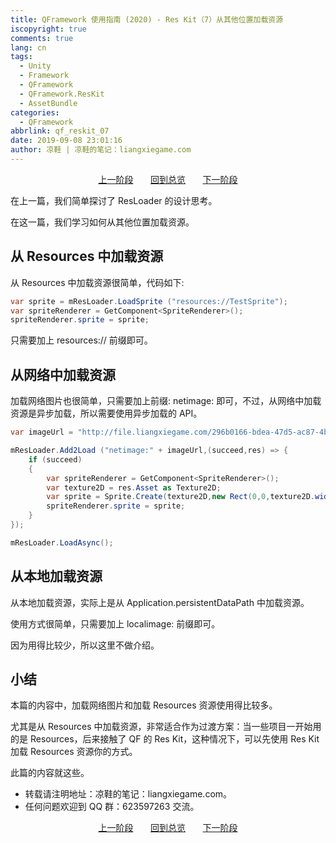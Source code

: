 ```yaml
---
title: QFramework 使用指南 (2020) - Res Kit（7）从其他位置加载资源
iscopyright: true
comments: true
lang: cn
tags:
  - Unity
  - Framework
  - QFramework
  - QFramework.ResKit
  - AssetBundle
categories:
  - QFramework
abbrlink: qf_reskit_07
date: 2019-09-08 23:01:16 
author: 凉鞋 | 凉鞋的笔记：liangxiegame.com
---
```



<center>
<a href="https://tdou.cc/cn/qf_reskit_06.html">上一阶段</a> &nbsp;&nbsp;&nbsp;&nbsp;&nbsp;
<a href="https://tdou.cc/cn/qframework.html">回到总览</a> &nbsp;&nbsp;&nbsp;&nbsp;&nbsp;
<a href="https://tdou.cc/cn/qf_reskit_08.html">下一阶段</a>
</center>


在上一篇，我们简单探讨了 ResLoader 的设计思考。

在这一篇，我们学习如何从其他位置加载资源。

## 从 Resources 中加载资源
从 Resources 中加载资源很简单，代码如下:
``` csharp
var sprite = mResLoader.LoadSprite ("resources://TestSprite");
var spriteRenderer = GetComponent<SpriteRenderer>();
spriteRenderer.sprite = sprite;
```

只需要加上 resources:// 前缀即可。

## 从网络中加载资源

加载网络图片也很简单，只需要加上前缀: netimage: 即可，不过，从网络中加载资源是异步加载，所以需要使用异步加载的 API。

``` csharp
var imageUrl = "http://file.liangxiegame.com/296b0166-bdea-47d5-ac87-4b55c91df16f.png";

mResLoader.Add2Load ("netimage:" + imageUrl,(succeed,res) => {
    if (succeed) 
    {
        var spriteRenderer = GetComponent<SpriteRenderer>();
        var texture2D = res.Asset as Texture2D;
        var sprite = Sprite.Create(texture2D,new Rect(0,0,texture2D.width,texture2D.height),Vector2.one * 0.5f);
        spriteRenderer.sprite = sprite;
    }
});

mResLoader.LoadAsync();
```

## 从本地加载资源
从本地加载资源，实际上是从 Application.persistentDataPath  中加载资源。

使用方式很简单，只需要加上 localimage: 前缀即可。

因为用得比较少，所以这里不做介绍。

## 小结
本篇的内容中，加载网络图片和加载 Resources 资源使用得比较多。

尤其是从 Resources 中加载资源，非常适合作为过渡方案：当一些项目一开始用的是 Resources，后来接触了 QF 的 Res Kit，这种情况下，可以先使用 Res Kit 加载 Resources 资源你的方式。

此篇的内容就这些。

* 转载请注明地址：凉鞋的笔记：liangxiegame.com。
* 任何问题欢迎到 QQ 群：623597263 交流。


<center>
<a href="https://tdou.cc/cn/qf_reskit_06.html">上一阶段</a> &nbsp;&nbsp;&nbsp;&nbsp;&nbsp;
<a href="https://tdou.cc/cn/qframework.html">回到总览</a> &nbsp;&nbsp;&nbsp;&nbsp;&nbsp;
<a href="https://tdou.cc/cn/qf_reskit_08.html">下一阶段</a>
</center>
